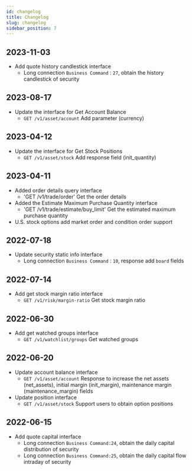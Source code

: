 ```yaml
---
id: changelog
title: Changelog
slug: changelog
sidebar_position: 7
---
```


## 2023-11-03

- Add quote history candlestick interface
  - Long connection `Business Command：27`, obtain the history candlestick of security

## 2023-08-17

- Update the interface for Get Account Balance
  - `GET /v1/asset/account` Add parameter (currency)

## 2023-04-12

- Update the interface for Get Stock Positions
  - `GET /v1/asset/stock` Add response field (init_quantity)

## 2023-04-11

- Added order details query interface
  - 'GET /v1/trade/order' Get the order details
- Added the Estimate Maximum Purchase Quantity interface
  - 'GET /v1/trade/estimate/buy_limit' Get the estimated maximum purchase quantity
- U.S. stock options add market order and condition order support

## 2022-07-18

- Update security static info interface
  - Long connection `Business Command：10`, response add `board` fields

## 2022-07-14

- Add get stock margin ratio interface
  - `GET /v1/risk/margin-ratio` Get stock margin ratio

## 2022-06-30

- Add get watched groups interface
  - `GET /v1/watchlist/groups` Get watched groups

## 2022-06-20

- Update account balance interface
  - `GET /v1/asset/account` Response to increase the net assets (net_assets), initial margin (init_margin), maintenance margin (maintenance_margin) fields
- Update position interface
  - `GET /v1/asset/stock` Support users to obtain option positions

## 2022-06-15

- Add quote capital interface
  - Long connection `Business Command:24`, obtain the daily capital distribution of security
  - Long connection `Business Command:25`, obtain the daily capital flow intraday of security
